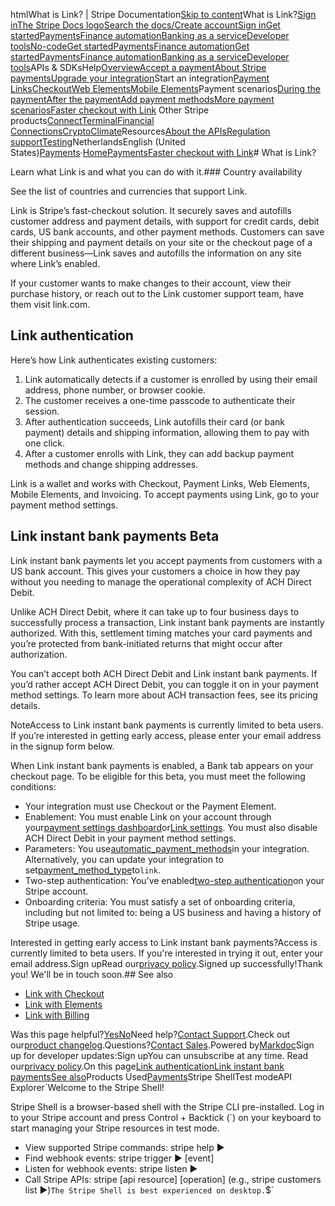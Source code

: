 htmlWhat is Link? | Stripe Documentation[Skip to content](#main-content)What is Link?[Sign in](https://dashboard.stripe.com/login?redirect=https%3A%2F%2Fdocs.stripe.com%2Fpayments%2Flink%2Fwhat-is-link)[The Stripe Docs logo](/)[Search the docs/](#)[Create account](https://dashboard.stripe.com/register)[Sign in](https://dashboard.stripe.com/login?redirect=https%3A%2F%2Fdocs.stripe.com%2Fpayments%2Flink%2Fwhat-is-link)[Get started](/get-started)[Payments](/payments)[Finance automation](/finance-automation)[Banking as a service](/financial-services)[Developer tools](/development)[No-code](/no-code)[Get started](/get-started)[Payments](/payments)[Finance automation](/finance-automation)[](#)[Get started](/get-started)[Payments](/payments)[Finance automation](/finance-automation)[Banking as a service](/financial-services)[Developer tools](/development)[](#)APIs & SDKsHelp[Overview](/docs/payments)[Accept a payment](#)[About Stripe payments](#)[Upgrade your integration](/docs/payments/upgrades)Start an integration[Payment Links](#)[Checkout](#)[Web Elements](#)[Mobile Elements](#)Payment scenarios[During the payment](#)[After the payment](#)[Add payment methods](#)[More payment scenarios](#)[Faster checkout with Link](#)
Other Stripe products[Connect](#)[Terminal](#)[Financial Connections](#)[Crypto](#)[Climate](#)Resources[About the APIs](#)[Regulation support](#)[Testing](/docs/testing)NetherlandsEnglish (United States)[](#)[](#)[Payments](/payments)·[Home](/docs)[Payments](/docs/payments)[Faster checkout with Link](/docs/payments/link)# What is Link?

Learn what Link is and what you can do with it.### Country availability

See the list of countries and currencies that support Link.

Link is Stripe’s fast-checkout solution. It securely saves and autofills customer address and payment details, with support for credit cards, debit cards, US bank accounts, and other payment methods. Customers can save their shipping and payment details on your site or the checkout page of a different business—Link saves and autofills the information on any site where Link’s enabled.

If your customer wants to make changes to their account, view their purchase history, or reach out to the Link customer support team, have them visit link.com.

## Link authentication

Here’s how Link authenticates existing customers:

1. Link automatically detects if a customer is enrolled by using their email address, phone number, or browser cookie.
2. The customer receives a one-time passcode to authenticate their session.
3. After authentication succeeds, Link autofills their card (or bank payment) details and shipping information, allowing them to pay with one click.
4. After a customer enrolls with Link, they can add backup payment methods and change shipping addresses.

Link is a wallet and works with Checkout, Payment Links, Web Elements, Mobile Elements, and Invoicing. To accept payments using Link, go to your payment method settings.

## Link instant bank payments Beta

Link instant bank payments let you accept payments from customers with a US bank account. This gives your customers a choice in how they pay without you needing to manage the operational complexity of ACH Direct Debit.

Unlike ACH Direct Debit, where it can take up to four business days to successfully process a transaction, Link instant bank payments are instantly authorized. With this, settlement timing matches your card payments and you’re protected from bank-initiated returns that might occur after authorization.

You can’t accept both ACH Direct Debit and Link instant bank payments. If you’d rather accept ACH Direct Debit, you can toggle it on in your payment method settings. To learn more about ACH transaction fees, see its pricing details.

NoteAccess to Link instant bank payments is currently limited to beta users. If you’re interested in getting early access, please enter your email address in the signup form below.

When Link instant bank payments is enabled, a Bank tab appears on your checkout page. To be eligible for this beta, you must meet the following conditions:

- Your integration must use Checkout or the Payment Element.
- Enablement: You must enable Link on your account through your[payment settings dashboard](https://dashboard.stripe.com/settings/payment_methods)or[Link settings](https://dashboard.stripe.com/settings/link). You must also disable ACH Direct Debit in your payment method settings.
- Parameters: You use[automatic_payment_methods](/api/payment_intents/create#create_payment_intent-automatic_payment_methods)in your integration. Alternatively, you can update your integration to set[payment_method_type](/api/payment_intents/object#payment_intent_object-payment_method_types)to`link`.
- Two-step authentication: You’ve enabled[two-step authentication](https://support.stripe.com/questions/enable-two-step-authentication)on your Stripe account.
- Onboarding criteria: You must satisfy a set of onboarding criteria, including but not limited to: being a US business and having a history of Stripe usage.

Interested in getting early access to Link instant bank payments?Access is currently limited to beta users. If you're interested in trying it out, enter your email address.Sign upRead our[privacy policy](https://stripe.com/privacy).Signed up successfully!Thank you! We'll be in touch soon.## See also

- [Link with Checkout](/payments/link/checkout-link)
- [Link with Elements](/payments/link/elements-link)
- [Link with Billing](/payments/link/billing-link)

Was this page helpful?[Yes](#)[No](#)Need help?[Contact Support](https://support.stripe.com/).Check out our[product changelog](https://stripe.com/blog/changelog).Questions?[Contact Sales](https://stripe.com/contact/sales).Powered by[Markdoc](https://markdoc.dev)Sign up for developer updates:Sign upYou can unsubscribe at any time. Read our[privacy policy](https://stripe.com/privacy).On this page[Link authentication](#link-authentication)[Link instant bank payments](#link-instant-bank-payments)[See also](#see-also)Products Used[Payments](/payments)Stripe ShellTest modeAPI Explorer[](https://stripe.com/docs/stripe-cli#install)`Welcome to the Stripe Shell!

Stripe Shell is a browser-based shell with the Stripe CLI pre-installed. Log in to your
Stripe account and press Control + Backtick (`) on your keyboard to start managing your Stripe
resources in test mode.

- View supported Stripe commands: stripe help ▶️
- Find webhook events: stripe trigger ▶️ [event]
- Listen for webhook events: stripe listen ▶
- Call Stripe APIs: stripe [api resource] [operation] (e.g., stripe customers list ▶️)`The Stripe Shell is best experienced on desktop.`$`